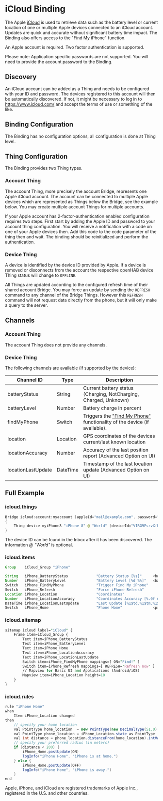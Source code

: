 # iCloud Binding

The Apple [iCloud](https://www.apple.com/icloud/) is used to retrieve data such as the battery level or current location of one or multiple Apple devices connected to an iCloud account.
Updates are quick and accurate without significant battery time impact.
The Binding also offers access to the "Find My iPhone" function.

An Apple account is required.
Two factor authentication is supported.

Please note: Application specific passwords are not supported.
You will need to provide the account password to the Binding.

## Discovery

An iCloud account can be added as a Thing and needs to be configured with your ID and password.
The devices registered to this account will then be automatically discovered. If not, it might be necessary to log in to https://www.icloud.com/ and accept the terms of use or something of the like.

## Binding Configuration

The Binding has no configuration options, all configuration is done at Thing level.

## Thing Configuration

The Binding provides two Thing types.

### Account Thing

The account Thing, more precisely the account Bridge, represents one Apple iCloud account.
The account can be connected to multiple Apple devices which are represented as Things below the Bridge, see the example below.
You may create multiple account Things for multiple accounts.

If your Apple account has 2-factor-authentication enabled configuration requires two steps.
First start by adding the Apple ID and password to your account thing configuration.
You will receive a notification with a code on one of your Apple devices then.
Add this code to the code parameter of the thing then and wait.
The binding should be reinitialized and perform the authentication.

### Device Thing

A device is identified by the device ID provided by Apple.
If a device is removed or disconnects from the account the respective openHAB device Thing status will change to `OFFLINE`.

All Things are updated according to the configured refresh time of their shared account Bridge.
You may force an update by sending the `REFRESH` command to any channel of the Bridge Things.
However this `REFRESH` command will not request data directly from the phone, but it will only make a query to the server.

## Channels

### Account Thing

The account Thing does not provide any channels.

### Device Thing

The following channels are available (if supported by the device):

| Channel ID         | Type     | Description                                                                                                                                 |
|--------------------|----------|---------------------------------------------------------------------------------------------------------------------------------------------|
| batteryStatus      | String   | Current battery status (Charging, NotCharging, Charged, Unknown)                                                                            |
| batteryLevel       | Number   | Battery charge in percent                                                                                                                         |
| findMyPhone        | Switch   | Triggers the ["Find My Phone"](https://support.apple.com/explore/find-my-iphone-ipad-mac-watch) functionality of the device (if available). |
| location           | Location | GPS coordinates of the devices current/last known location                                                                                  |
| locationAccuracy   | Number   | Accuracy of the last position report (Advanced Option on UI)                                                                                                        |
| locationLastUpdate | DateTime | Timestamp of the last location update  (Advanced Option on UI)                                                                                                       |

## Full Example

### icloud.things

```java
Bridge icloud:account:myaccount [appleId="mail@example.com", password="secure", code="123456", refreshTimeInMinutes=5]
{
    Thing device myiPhone8 "iPhone 8" @ "World" [deviceId="VIRG9FsrvXfE90ewVBA1H5swtwEQePdXVjHq3Si6pdJY2Cjro8QlreHYVGSUzuWV"]
}
```

The device ID can be found in the Inbox after it has been discovered.
The information _@ "World"_ is optional.

### icloud.items

```java
Group    iCloud_Group "iPhone"

String   iPhone_BatteryStatus             "Battery Status [%s]"     <battery>   (iCloud_Group) {channel="icloud:device:myaccount:myiPhone8:batteryStatus"}
Number   iPhone_BatteryLevel              "Battery Level [%d %%]"   <battery>   (iCloud_Group) {channel="icloud:device:myaccount:myiPhone8:batteryLevel"}
Switch   iPhone_FindMyPhone               "Trigger Find My iPhone"              (iCloud_Group) {channel="icloud:device:myaccount:myiPhone8:findMyPhone", autoupdate="false"}
Switch   iPhone_Refresh                   "Force iPhone Refresh"                (iCloud_Group) {channel="icloud:device:myaccount:myiPhone8:location", autoupdate="false"}
Location iPhone_Location                  "Coordinates"                         (iCloud_Group) {channel="icloud:device:myaccount:myiPhone8:location"}
Number   iPhone_LocationAccuracy          "Coordinates Accuracy [%.0f m]"       (iCloud_Group) {channel="icloud:device:myaccount:myiPhone8:locationAccuracy"}
DateTime iPhone_LocationLastUpdate        "Last Update [%1$td.%1$tm.%1$tY, %1$tH:%1$tM]" <time> (iCloud_Group) {channel="icloud:device:myaccount:myiPhone8:locationLastUpdate"}
Switch   iPhone_Home                      "Phone Home"              <presence>  (iCloud_Group)
```

### icloud.sitemap

```perl
sitemap icloud label="iCloud" {
    Frame item=iCloud_Group {
        Text item=iPhone_BatteryStatus
        Text item=iPhone_BatteryLevel
        Text item=iPhone_Home
        Text item=iPhone_LocationAccuracy
        Text item=iPhone_LocationLastUpdate
        Switch item=iPhone_FindMyPhone mappings=[ ON="Find!" ]
        Switch item=iPhone_Refresh mappings=[ REFRESH='Refresh now' ]
        // Mapview for Basic UI and Applications (Android/iOS)
        Mapview item=iPhone_Location height=10
    }
}
```

### icloud.rules

```java
rule "iPhone Home"
when
    Item iPhone_Location changed
then
    // specify your home location
    val PointType home_location  = new PointType(new DecimalType(51.0), new DecimalType(4.0))
    val PointType phone_location = iPhone_Location.state as PointType
    val int distance = phone_location.distanceFrom(home_location).intValue()
    // specify your preferred radius (in meters)
    if (distance < 200) {
        iPhone_Home.postUpdate(ON)
        logInfo("iPhone Home", "iPhone is at home.")
    } else {
        iPhone_Home.postUpdate(OFF)
        logInfo("iPhone Home", "iPhone is away.")
    }
end
```

Apple, iPhone, and iCloud are registered trademarks of Apple Inc., registered in the U.S. and other countries.
